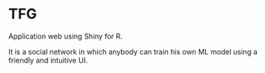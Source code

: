 # TFG

Application web using Shiny for R.

It is a social network in which anybody can train his own ML model using a friendly and intuitive UI.
